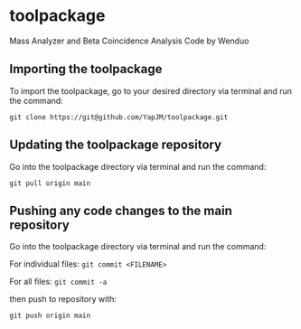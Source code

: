 # toolpackage
Mass Analyzer and Beta Coincidence Analysis Code by Wenduo

## Importing the toolpackage
To import the toolpackage, go to your desired directory via terminal and run the command:

`git clone https://git@github.com/YapJM/toolpackage.git`

## Updating the toolpackage repository
Go into the toolpackage directory via terminal and run the command:

`git pull origin main`

## Pushing any code changes to the main repository
Go into the toolpackage directory via terminal and run the command:

For individual files: `git commit <FILENAME>`

For all files: `git commit -a`

then push to repository with:

`git push origin main`
